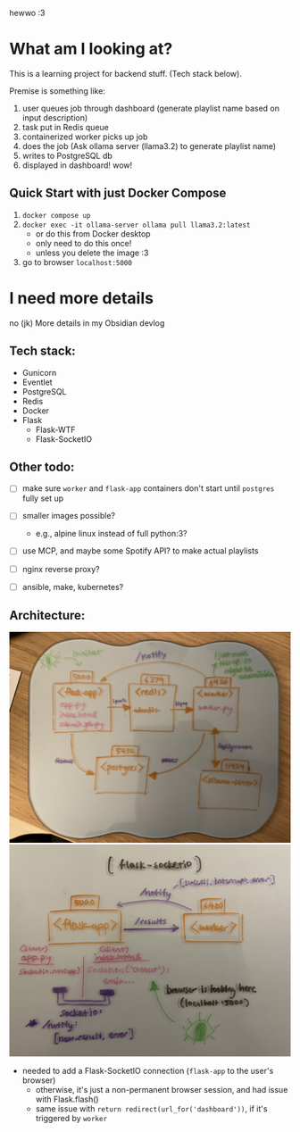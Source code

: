 hewwo :3

# What am I looking at?
This is a learning project for backend stuff. (Tech stack below).

Premise is something like: 

1. user queues job through dashboard (generate playlist name based on input description)
2. task put in Redis queue
3. containerized worker picks up job
4. does the job (Ask ollama server (llama3.2) to generate playlist name)
5. writes to PostgreSQL db
6. displayed in dashboard!
wow!


## Quick Start with just Docker Compose
1. `docker compose up`
2. `docker exec -it ollama-server ollama pull llama3.2:latest`
    - or do this from Docker desktop
    - only need to do this once!
    - unless you delete the image :3
3. go to browser `localhost:5000`


# I need more details
no
(jk)
More details in my Obsidian devlog

## Tech stack:
- Gunicorn
- Eventlet
- PostgreSQL
- Redis
- Docker
- Flask
    - Flask-WTF
    - Flask-SocketIO


## Other todo:
- [ ] make sure `worker` and `flask-app` containers don't start until `postgres` fully set up
- [ ] smaller images possible?
    - e.g., alpine linux instead of full python:3?
- [ ] use MCP, and maybe some Spotify API? to make actual playlists
- [ ] nginx reverse proxy?
- [ ] ansible, make, kubernetes?


## Architecture:
![image_overarching](./images/IMG_5318.jpg)
![image_websocket](./images/IMG_5324.jpg)
 - needed to add a Flask-SocketIO connection (`flask-app` to the user's browser)
    - otherwise, it's just a non-permanent browser session, and had issue with Flask.flash()
	- same issue with `return redirect(url_for('dashboard'))`, if it's triggered by `worker`